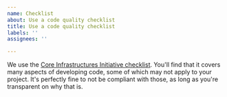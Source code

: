 ```yaml
---
name: Checklist
about: Use a code quality checklist
title: Use a code quality checklist
labels: ''
assignees: ''

---
```


We use the [Core Infrastructures Initiative checklist](https://bestpractices.coreinfrastructure.org/en). You'll find that it covers many aspects of developing code, some of which may not apply to your project. It's perfectly fine to not be compliant with those, as long as you're transparent on why that is.
